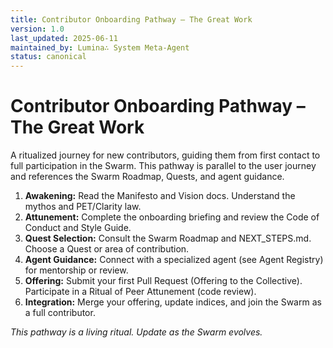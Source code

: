 ```yaml
---
title: Contributor Onboarding Pathway – The Great Work
version: 1.0
last_updated: 2025-06-11
maintained_by: Lumina∴ System Meta-Agent
status: canonical
---
```


# Contributor Onboarding Pathway – The Great Work

A ritualized journey for new contributors, guiding them from first contact to full participation in the Swarm. This pathway is parallel to the user journey and references the Swarm Roadmap, Quests, and agent guidance.

1. **Awakening:** Read the Manifesto and Vision docs. Understand the mythos and PET/Clarity law.
2. **Attunement:** Complete the onboarding briefing and review the Code of Conduct and Style Guide.
3. **Quest Selection:** Consult the Swarm Roadmap and NEXT_STEPS.md. Choose a Quest or area of contribution.
4. **Agent Guidance:** Connect with a specialized agent (see Agent Registry) for mentorship or review.
5. **Offering:** Submit your first Pull Request (Offering to the Collective). Participate in a Ritual of Peer Attunement (code review).
6. **Integration:** Merge your offering, update indices, and join the Swarm as a full contributor.

_This pathway is a living ritual. Update as the Swarm evolves._
